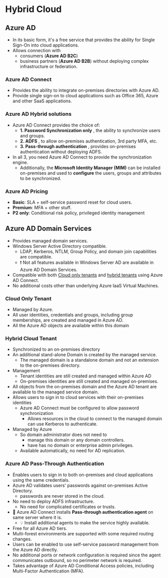 # Hybrid Cloud

## Azure AD

- In its basic form, it's a free service that provides the ability for Single Sign-On into cloud applications.
- Allows connection with
  - consumers (**Azure AD B2C**)
  - business partners (**Azure AD B2B**) without deploying complex infrastructure or federation.

### Azure AD Connect

- Provides the ability to integrate on-premises directories with Azure AD.
- Provide single sign-on to cloud applications such as Office 365, Azure and other SaaS applications.

### Azure AD Hybrid solutions

- Azure AD Connect provides the choice of:
  - **1. Password Synchronization only** , the ability to synchronize users and groups.
  - **2. ADFS** , to allow on-premises authentication, 3rd party MFA, etc.
  - **3. Pass-through authentication** , provides on-premises authentication without deploying ADFS.
- In all 3, you need Azure AD Connect to provide the synchronization engine.
  - Additionally, the **Microsoft Identity Manager (MIM)** can be installed on-premises and used to **configure** the users, groups and attributes to be synchronized.

### Azure AD Pricing

- **Basic**: SLA + self-service password reset for cloud users.
- **Premium**: MFA + other stuff.
- **P2 only**: Conditional risk policy, privileged identity management

## Azure AD Domain Services

- Provides managed domain services.
- Windows Server Active Directory compatible.
  - LDAP, Kerberos, NTLM, Group Policy, and domain join capabilities are compatible.
  - ❗ Not all features available in Windows Server AD are available in Azure AD Domain Services.
- Compatible with both [Cloud only tenants](#cloud-only-tenant) and [hybrid tenants](#hybrid-cloud-tenant) using Azure AD Connect.
- No additional costs other than underlying Azure IaaS Virtual Machines.

### Cloud Only Tenant

- Managed by Azure.
- All user identities, credentials and groups, including group memberships, are created and managed in Azure AD.
- All the Azure AD objects are available within this domain

### Hybrid Cloud Tenant

- Synchronized to an on-premises directory
- An additional stand-alone Domain is created by the managed service.
  - The managed domain is a standalone domain and not an extension to the on-premises directory.
- Management
  - Tenant identities are still created and managed within Azure AD
  - On-premises identities are still created and managed on-premises.
- All objects from the on-premises domain and the Azure AD tenant are available to the managed service domain.
- Allows users to sign in to cloud services with their on-premises identities
  - Azure AD Connect must be configured to allow password synchronization
    - Allows resources in the cloud to connect to the managed domain can use Kerberos to authenticate.
- Managed by Azure
  - So domain administrator does not need to
    - manage this domain or any domain controllers.
    - have has no domain or enterprise admin privileges.
  - Available automatically, no need for AD replication.

### Azure AD Pass-Through Authentication

- Enables users to sign in to both on-premises and cloud applications using the same credentials.
- Azure AD validates users' passwords against on-premises Active Directory.
  - passwords are never stored in the cloud.
- No need to deploy ADFS infrastructure.
  - No need for complicated certificates or trusts.
- 📝 Azure AD Connect installs **Pass-through authentication agent** on same server where it is.
  - 💡 Install additional agents to make the service highly available.
- Free for all Azure AD tiers.
- Multi-forest environments are supported with some required routing changes.
- Users can be enabled to use self-service password management from the Azure AD directly.
- No additional ports or network configuration is required since the agent communicates outbound, so no perimeter network is required.
- Takes advantage of Azure AD Conditional Access policies, including Multi-Factor Authentication (MFA).
